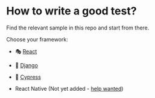 # <a id="examples"></a> How to write a good test?

Find the relevant sample in this repo and start from there.

Choose your framework:

- 🎭 [React](./react.md)
- 🤖 [Django](./django.md)
- 🌳 [Cypress](./cypress.md)

- React Native (Not yet added - [help wanted](https://github.com/Theodo-UK/theodo-good-tests/issues/24))
